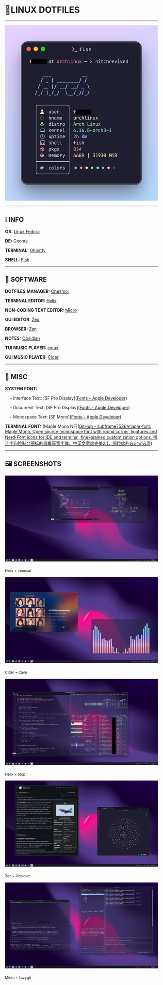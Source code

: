 # 🐧LINUX DOTFILES

---

![banner](/fish-obfuscated.png)

---

## ℹ️ INFO

**OS:** [Linux Fedora](https://fedoraproject.org/)

**DE:** [Gnome](https://www.gnome.org/)

**TERMINAL:** [Ghostty](https://ghostty.org/)

**SHELL:** [Fish](https://fishshell.com/)

---

## 💾 SOFTWARE

**DOTFILES MANAGER:** [Chezmoi](https://www.chezmoi.io/)

**TERMINAL EDITOR:** [Helix](https://helix-editor.com/)

**NON-CODING TEXT EDITOR:** [Micro](micro-editor.github.io)

**GUI EDITOR:** [Zed](https://zed.dev/)

**BROWSER:** [Zen](https://zen-browser.app/)

**NOTES:** [Obsidian](https://obsidian.md/)

**TUI MUSIC PLAYER:** [cmus](https://cmus.github.io/)

**GUI MUSIC PLAYER:** [Cider](https://cider.sh/)

---

## 🔣 MISC

**SYSTEM FONT:** 

    - Interface Text: [SF Pro Display]([Fonts - Apple Developer](https://developer.apple.com/fonts/))

    - Document Text: [SF Pro Display]([Fonts - Apple Developer](https://developer.apple.com/fonts/))

    - Monospace Text: [SF Mono]([Fonts - Apple Developer](https://developer.apple.com/fonts/))

**TERMINAL FONT:** [Maple Mono NF]([GitHub - subframe7536/maple-font: Maple Mono: Open source monospace font with round corner, ligatures and Nerd-Font icons for IDE and terminal, fine-grained customization options. 带连字和控制台图标的圆角等宽字体，中英文宽度完美2:1，细粒度的自定义选项](https://github.com/subframe7536/Maple-font))

---

## 🖼️ SCREENSHOTS

![helix + cbonsai](screencaps/1.png)

<sub>Helix + cbonsai</sub>

![cider + cava](screencaps/2.png)

<sub>Cider + Cava</sub>

![helix + btop](screencaps/3.png)

<sub>Helix + btop</sub>

![zen + obsidian](screencaps/4.png)

<sub>Zen + Obsidian</sub>

![micro + lazygit](screencaps/5.png)

<sub>Micro + Lazygit</sub>


